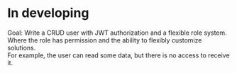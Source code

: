 # In developing
Goal: Write a CRUD user with JWT authorization and a flexible role system.          
Where the role has permission and the ability to flexibly customize solutions.     
For example, the user can read some data, but there is no access to receive it.
